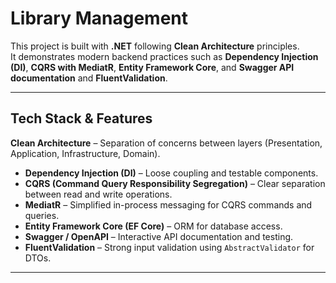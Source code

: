 # Library Management

This project is built with **.NET** following **Clean Architecture** principles.  
It demonstrates modern backend practices such as **Dependency Injection (DI)**, **CQRS with MediatR**, **Entity Framework Core**, and **Swagger API documentation** and **FluentValidation**.

---

##  Tech Stack & Features

**Clean Architecture** – Separation of concerns between layers (Presentation, Application, Infrastructure, Domain).
- **Dependency Injection (DI)** – Loose coupling and testable components.
- **CQRS (Command Query Responsibility Segregation)** – Clear separation between read and write operations.
- **MediatR** – Simplified in-process messaging for CQRS commands and queries.
- **Entity Framework Core (EF Core)** – ORM for database access.
- **Swagger / OpenAPI** – Interactive API documentation and testing.
- **FluentValidation** – Strong input validation using `AbstractValidator` for DTOs.

---
